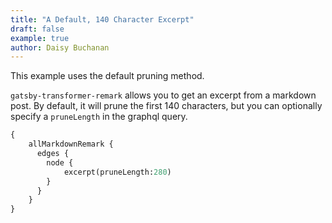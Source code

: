 ```yaml
---
title: "A Default, 140 Character Excerpt"
draft: false
example: true
author: Daisy Buchanan
---
```

This example uses the default pruning method.

`gatsby-transformer-remark` allows you to get an excerpt from a markdown post. By default, it will prune the first 140 characters, but you can optionally specify a `pruneLength` in the graphql query.

```graphql
{
	allMarkdownRemark {
	  edges {
	    node {
	    	excerpt(pruneLength:280)
	    }
	  }
	}
}
```
